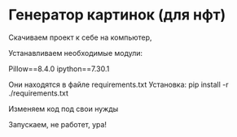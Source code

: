 # Генератор картинок (для нфт)

Скачиваем проект к себе на компьютер,

Устанавливаем необходимые модули:

Pillow==8.4.0
ipython==7.30.1

Они находятся в файле requirements.txt
Установка: pip install -r ./requirements.txt

Изменяем код под свои нужды

Запускаем, не работет, ура!

